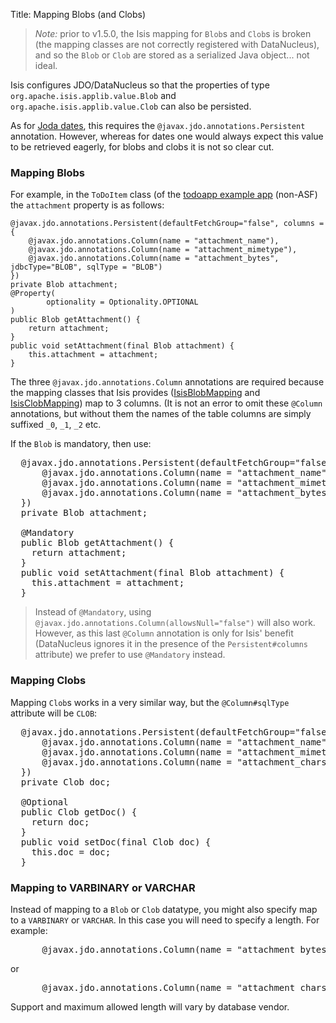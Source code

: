 Title: Mapping Blobs (and Clobs)

> *Note:* prior to v1.5.0, the Isis mapping for `Blob`s and `Clob`s is broken (the mapping classes are not correctly registered with DataNucleus), and so the `Blob` or `Clob` are stored as a serialized Java object... not ideal.

Isis configures JDO/DataNucleus so that the properties of type `org.apache.isis.applib.value.Blob` and `org.apache.isis.applib.value.Clob` can also be persisted.

As for [Joda dates](mapping-joda-dates.html), this requires the `@javax.jdo.annotations.Persistent` annotation.  However, whereas for dates one would always expect this value to be retrieved eagerly, for blobs and clobs it is not so clear cut.

### Mapping Blobs

For example, in the `ToDoItem` class (of the [todoapp example app](https://github.com/isisaddons/isis-app-todoapp/blob/61b8114a8e01dbb3c380b31cf09eaed456407570/dom/src/main/java/todoapp/dom/module/todoitem/ToDoItem.java#L475) (non-ASF) the `attachment` property is as follows:

    @javax.jdo.annotations.Persistent(defaultFetchGroup="false", columns = {
        @javax.jdo.annotations.Column(name = "attachment_name"),
        @javax.jdo.annotations.Column(name = "attachment_mimetype"),
        @javax.jdo.annotations.Column(name = "attachment_bytes", jdbcType="BLOB", sqlType = "BLOB")
    })
    private Blob attachment;
    @Property(
            optionality = Optionality.OPTIONAL
    )
    public Blob getAttachment() {
        return attachment;
    }
    public void setAttachment(final Blob attachment) {
        this.attachment = attachment;
    }

The three `@javax.jdo.annotations.Column` annotations are required because the mapping classes that Isis provides ([IsisBlobMapping](https://github.com/apache/isis/blob/isis-1.4.0/component/objectstore/jdo/jdo-datanucleus/src/main/java/org/apache/isis/objectstore/jdo/datanucleus/valuetypes/IsisBlobMapping.java#L59) and [IsisClobMapping](https://github.com/apache/isis/blob/isis-1.4.0/component/objectstore/jdo/jdo-datanucleus/src/main/java/org/apache/isis/objectstore/jdo/datanucleus/valuetypes/IsisClobMapping.java#L59)) map to 3 columns.  (It is not an error to omit these `@Column` annotations, but without them the names of the table columns are simply suffixed `_0`, `_1`, `_2` etc.

If the `Blob` is mandatory, then use:

<pre>
  @javax.jdo.annotations.Persistent(defaultFetchGroup="false", columns = {
      @javax.jdo.annotations.Column(name = "attachment_name", allowsNull="false"),
      @javax.jdo.annotations.Column(name = "attachment_mimetype", allowsNull="false"),
      @javax.jdo.annotations.Column(name = "attachment_bytes", jdbcType="BLOB", sqlType = "BLOB", allowsNull="false")
  })
  private Blob attachment;

  @Mandatory
  public Blob getAttachment() {
    return attachment;
  }
  public void setAttachment(final Blob attachment) {
    this.attachment = attachment;
  }
</pre>

> Instead of `@Mandatory`, using `@javax.jdo.annotations.Column(allowsNull="false")` will also work.  However, as this last `@Column` annotation is only for Isis' benefit (DataNucleus ignores it in the presence of the `Persistent#columns` attribute) we prefer to use `@Mandatory` instead.


### Mapping Clobs

Mapping `Clob`s works in a very similar way, but the `@Column#sqlType` attribute will be `CLOB`:

<pre>
  @javax.jdo.annotations.Persistent(defaultFetchGroup="false", columns = {
      @javax.jdo.annotations.Column(name = "attachment_name"),
      @javax.jdo.annotations.Column(name = "attachment_mimetype"),
      @javax.jdo.annotations.Column(name = "attachment_chars", sqlType = "CLOB")
  })
  private Clob doc;

  @Optional
  public Clob getDoc() {
    return doc;
  }
  public void setDoc(final Clob doc) {
    this.doc = doc;
  }
</pre>


### Mapping to VARBINARY or VARCHAR

Instead of mapping to a `Blob` or `Clob` datatype, you might also specify map to a `VARBINARY` or `VARCHAR`.  In this case you will need to specify a length.  For example:

<pre>
      @javax.jdo.annotations.Column(name = "attachment_bytes", sqlType = "VARBINARY", length=2048)
</pre>

or

<pre>
      @javax.jdo.annotations.Column(name = "attachment_chars", sqlType = "VARCHAR", length=2048)
</pre>

Support and maximum allowed length will vary by database vendor.
